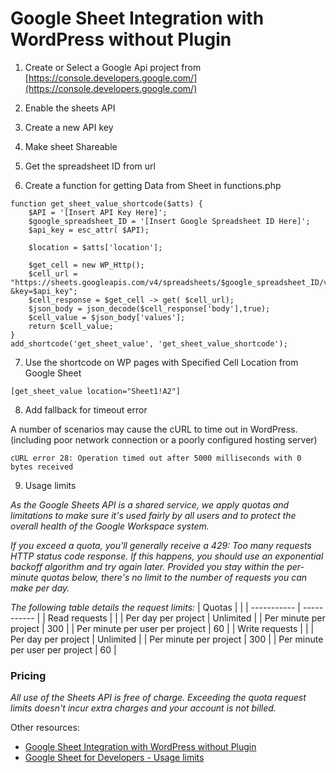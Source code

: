 # Google Sheet Integration with WordPress without Plugin

1. Create or Select a Google Api project from [https://console.developers.google.com/](https://console.developers.google.com/)

2. Enable the sheets API

3. Create a new API key

4. Make sheet Shareable

5. Get the spreadsheet ID from url

6. Create a function for getting Data from Sheet in functions.php

```
function get_sheet_value_shortcode($atts) {
	$API = '[Insert API Key Here]';
	$google_spreadsheet_ID = '[Insert Google Spreadsheet ID Here]';
	$api_key = esc_attr( $API);
	 
	$location = $atts['location'];
	 
	$get_cell = new WP_Http();
	$cell_url = "https://sheets.googleapis.com/v4/spreadsheets/$google_spreadsheet_ID/values/$location?&key=$api_key";
	$cell_response = $get_cell -> get( $cell_url);
	$json_body = json_decode($cell_response['body'],true);
	$cell_value = $json_body['values'];
	return $cell_value;
}
add_shortcode('get_sheet_value', 'get_sheet_value_shortcode');
```

7. Use the shortcode on WP pages
with Specified Cell Location from Google Sheet

```
[get_sheet_value location="Sheet1!A2"]
```

8. Add fallback for timeout error

A number of scenarios may cause the cURL to time out in WordPress. (including poor network connection or a poorly configured hosting server)

```
cURL error 28: Operation timed out after 5000 milliseconds with 0 bytes received
```

9. Usage limits
 
*As the Google Sheets API is a shared service, we apply quotas and limitations to make sure it's used fairly by all users and to protect the overall health of the Google Workspace system.*

*If you exceed a quota, you'll generally receive a 429: Too many requests HTTP status code response. If this happens, you should use an exponential backoff algorithm and try again later. Provided you stay within the per-minute quotas below, there's no limit to the number of requests you can make per day.*

*The following table details the request limits:*
| Quotas |  |
| ----------- | ----------- |
| Read requests | |
| Per day per project | Unlimited |
| Per minute per project | 300 |
| Per minute per user per project | 60 |
| Write requests | |
| Per day per project | Unlimited |
| Per minute per project | 300 |
| Per minute per user per project | 60 |

### Pricing
*All use of the Sheets API is free of charge. Exceeding the quota request limits doesn't incur extra charges and your account is not billed.*

Other resources:
 - [Google Sheet Integration with WordPress without Plugin](https://phpcoder.tech/google-sheet-integration-with-wordpress-without-plugin/)
 - [Google Sheet for Developers - Usage limits](https://developers.google.com/sheets/api/limits)

